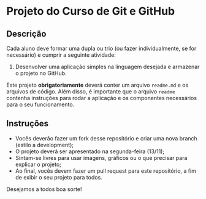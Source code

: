 # Projeto do Curso de Git e GitHub

## Descrição
Cada aluno deve formar uma dupla ou trio (ou fazer individualmente, se for necessário) e cumprir a seguinte atividade:

1. Desenvolver uma aplicação simples na linguagem desejada e armazenar o projeto no GitHub.

Este projeto **obrigatoriamente** deverá conter um arquivo `readme.md` e os arquivos de código. Além disso, é importante que o arquivo `readme` contenha instruções para rodar a aplicação e os componentes necessários para o seu funcionamento.

## Instruções
- Vocês deverão fazer um fork desse repositório e criar uma nova branch (estilo a development);
- O projeto deverá ser apresentado na segunda-feira (13/11);
- Sintam-se livres para usar imagens, gráficos ou o que precisar para explicar o projeto;
- Ao final, vocês devem fazer um pull request para este repositório, a fim de exibir o seu projeto para todos.

Desejamos a todos boa sorte!

